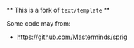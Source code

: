 ** This is a fork of `text/template` **

Some code may from:

- https://github.com/Masterminds/sprig